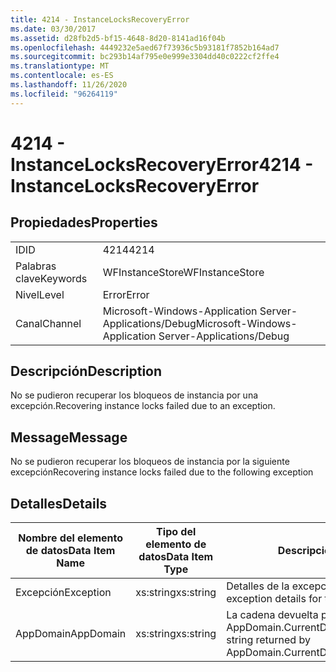```yaml
---
title: 4214 - InstanceLocksRecoveryError
ms.date: 03/30/2017
ms.assetid: d28fb2d5-bf15-4648-8d20-8141ad16f04b
ms.openlocfilehash: 4449232e5aed67f73936c5b93181f7852b164ad7
ms.sourcegitcommit: bc293b14af795e0e999e3304dd40c0222cf2ffe4
ms.translationtype: MT
ms.contentlocale: es-ES
ms.lasthandoff: 11/26/2020
ms.locfileid: "96264119"
---
```

# <a name="4214---instancelocksrecoveryerror"></a><span data-ttu-id="60d48-102">4214 - InstanceLocksRecoveryError</span><span class="sxs-lookup"><span data-stu-id="60d48-102">4214 - InstanceLocksRecoveryError</span></span>

## <a name="properties"></a><span data-ttu-id="60d48-103">Propiedades</span><span class="sxs-lookup"><span data-stu-id="60d48-103">Properties</span></span>  
  
|||  
|-|-|  
|<span data-ttu-id="60d48-104">ID</span><span class="sxs-lookup"><span data-stu-id="60d48-104">ID</span></span>|<span data-ttu-id="60d48-105">4214</span><span class="sxs-lookup"><span data-stu-id="60d48-105">4214</span></span>|  
|<span data-ttu-id="60d48-106">Palabras clave</span><span class="sxs-lookup"><span data-stu-id="60d48-106">Keywords</span></span>|<span data-ttu-id="60d48-107">WFInstanceStore</span><span class="sxs-lookup"><span data-stu-id="60d48-107">WFInstanceStore</span></span>|  
|<span data-ttu-id="60d48-108">Nivel</span><span class="sxs-lookup"><span data-stu-id="60d48-108">Level</span></span>|<span data-ttu-id="60d48-109">Error</span><span class="sxs-lookup"><span data-stu-id="60d48-109">Error</span></span>|  
|<span data-ttu-id="60d48-110">Canal</span><span class="sxs-lookup"><span data-stu-id="60d48-110">Channel</span></span>|<span data-ttu-id="60d48-111">Microsoft-Windows-Application Server-Applications/Debug</span><span class="sxs-lookup"><span data-stu-id="60d48-111">Microsoft-Windows-Application Server-Applications/Debug</span></span>|  
  
## <a name="description"></a><span data-ttu-id="60d48-112">Descripción</span><span class="sxs-lookup"><span data-stu-id="60d48-112">Description</span></span>  

 <span data-ttu-id="60d48-113">No se pudieron recuperar los bloqueos de instancia por una excepción.</span><span class="sxs-lookup"><span data-stu-id="60d48-113">Recovering instance locks failed due to an exception.</span></span>  
  
## <a name="message"></a><span data-ttu-id="60d48-114">Message</span><span class="sxs-lookup"><span data-stu-id="60d48-114">Message</span></span>  

 <span data-ttu-id="60d48-115">No se pudieron recuperar los bloqueos de instancia por la siguiente excepción</span><span class="sxs-lookup"><span data-stu-id="60d48-115">Recovering instance locks failed due to the following exception</span></span>  
  
## <a name="details"></a><span data-ttu-id="60d48-116">Detalles</span><span class="sxs-lookup"><span data-stu-id="60d48-116">Details</span></span>  
  
|<span data-ttu-id="60d48-117">Nombre del elemento de datos</span><span class="sxs-lookup"><span data-stu-id="60d48-117">Data Item Name</span></span>|<span data-ttu-id="60d48-118">Tipo del elemento de datos</span><span class="sxs-lookup"><span data-stu-id="60d48-118">Data Item Type</span></span>|<span data-ttu-id="60d48-119">Descripción</span><span class="sxs-lookup"><span data-stu-id="60d48-119">Description</span></span>|  
|--------------------|--------------------|-----------------|  
|<span data-ttu-id="60d48-120">Excepción</span><span class="sxs-lookup"><span data-stu-id="60d48-120">Exception</span></span>|<span data-ttu-id="60d48-121">xs:string</span><span class="sxs-lookup"><span data-stu-id="60d48-121">xs:string</span></span>|<span data-ttu-id="60d48-122">Detalles de la excepción para la excepción</span><span class="sxs-lookup"><span data-stu-id="60d48-122">The exception details for the exception</span></span>|  
|<span data-ttu-id="60d48-123">AppDomain</span><span class="sxs-lookup"><span data-stu-id="60d48-123">AppDomain</span></span>|<span data-ttu-id="60d48-124">xs:string</span><span class="sxs-lookup"><span data-stu-id="60d48-124">xs:string</span></span>|<span data-ttu-id="60d48-125">La cadena devuelta por AppDomain.CurrentDomain.FriendlyName.</span><span class="sxs-lookup"><span data-stu-id="60d48-125">The string returned by AppDomain.CurrentDomain.FriendlyName.</span></span>|
